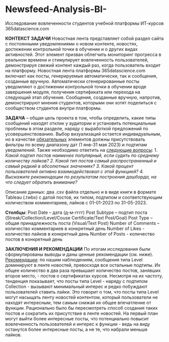 # Newsfeed-Analysis-BI-
Исследование вовлеченности студентов учебной платформы ИТ-курсов 365datascience.com

**КОНТЕКСТ ЗАДАЧИ**
Новостная лента представляет собой раздел сайта с постоянными уведомлениями о новом контенте, новостях, достижении контрольной точки в обучении и o других видах активностей.  Этот элемент призван облегчить мониторинг прогресса в реальном времени и стимулирует вовлеченность пользователей, демонстрируя свежий контент каждый раз, когда пользователь входит на платформу. Новостная лента платформы 365datascience.com включает как посты, генерируемые автоматически, так и сообщения, созданные вручную. Автоматически сгенерированные посты уведомляют о достижении контрольной точки в обучении вроде завершения модуля, получения сертификата или перехода на следующий этап обучения. Сообщения, созданные вручную, напротив, демонстрируют мнения студентов, которыми они хотят поделиться с сообществом студентов внутри платформы.

**ЗАДАЧА** – общая цель проекта в том, чтобы определить, какие типы сообщений находят отклик у аудитории и установить потенциальные проблемы в этом разделе, наряду с выработкой предложений по усовершенствованию. Выбор визуализаций остается индивидуальным, но в качестве <ins>обязательных</ins> элементов должны присутствовать фильтры по всему диапазону дат (1 янв-31 мая 2023) и подтипам уведомлений.
Также необходимо ответить на <ins>следующие вопросы</ins>: 1. *Какой подтип постов наименее популярный, если судить по среднему количеству лайков? 2. Какой тип постов самый распространенный и самый редкий в абсолютных значениях? 3. Какой процент пользователей активно взаимодействовал с этой функцией? 4. Выскажите рекомендации по результатам построения дашборда, на что следует обратить внимание?*

Описание данных: два .csv файла отдельно и в виде книги в формате Tableau (.twbx)  с датой постов, их типом, подтипом и соответствующим количеством комментариев, лайков с 01-01-2023 по 31-05-2023.

**Столбцы**: 
Post Date – дата (д-м-гггг)
Post Subtype – подтип поста (Streak/Collection/Level/Couse Certificate/Text Post/Goal)
Post Type – общая принадлежность поста (Visual/Text Post)
Number of Comments – количество комментариев в конкретный день
Number of Likes - количество лайков в конкретный день
Number of Posts - количество постов в конкретный день

**ЗАКЛЮЧЕНИЯ И РЕКОМЕНДАЦИИ**
По итогам исследования были сформулированы выводы и даны ценные рекомендации (см. ниже).
<ins>Рекомендации</ins>: по нашим наблюдениям, сообщения типа Level доминируют в ленте новостей, превосходя все остальные подтипы. Их общее количество в два раза превышает количество постов, занявших второе место, - постов о сертификатах курсов. Несмотря на их частоту, тенденция показывает, что посты типа Level - наряду с подтипом Collection - вызывают минимальный интерес и редко побуждают пользователей ставить лайки.
Это говорит о том, что посты типа Level могут насыщать ленту новостей контентом, который пользователи не находят интересным, тем самым снижая их общее впечатление от функции. Рационально было бы пересмотреть способ создания таких постов и сократить их присутствие в ленте новостей. На первый план могут выйти более интересные посты, что потенциально повысит вовлеченность пользователей и интерес к функции - ведь на виду останутся более интересные посты, а не те, что набрали меньше лайков.
